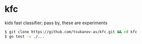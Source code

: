 # kfc
kids fast classifier; pass by, these are experiments

```sh
$ git clone https://github.com/tsukanov-as/kfc.git && cd kfc
$ go test -v ./...
```
